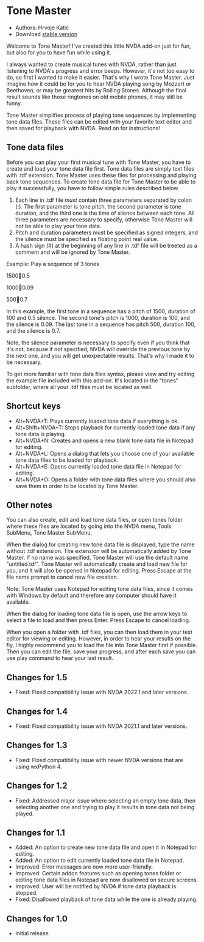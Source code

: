 # Tone Master #

* Authors: Hrvoje Katić
* Download [stable version][1]

Welcome to Tone Master! I've created this little NVDA add-on just for fun, but also for you to have fun while using it.

I always wanted to create musical tunes with NVDA, rather than just listening to NVDA's progress and error beeps. However, it's not too easy to do, so first I wanted to make it easier. That's why I wrote Tone Master. Just imagine how it could be for you to hear NVDA playing song by Mozzart or Beethoven, or may be greatest hits by Rolling Stones. Although the final result sounds like those ringtones on old mobile phones, it may still be funny.

Tone Master simplifies process of playing tone sequences by implementing tone data files. These files can be edited with your favorite text editor and then saved for playback with NVDA. Read on for instructions!

## Tone data files

Before you can play your first musical tune with Tone Master, you have to create and load your tone data file first. Tone data files are simply text files with .tdf extension. Tone Master uses these files for processing and playing back tone sequences. To create tone data file for Tone Master to be able to play it successfully, you have to follow simple rules described below.

1. Each line in .tdf file *must* contain three parameters separated by colon (:). The first parameter is tone pitch, the second parameter is tone duration, and the third one is the time of silence between each tone. All three parameters are necessary to specify, otherwise Tone Master will not be able to play your tone data.
2. Pitch and duration parameters must be specified as signed integers, and the silence must be specified as floating point real value.
3. A hash sign (#) at the beginning of any line in .tdf file will be treeted as a comment and will be ignored by Tone Master.

Example: Play a sequence of 3 tones

1500:100:0.5

1000:100:0.09

500:100:0.7

In this example, the first tone in a sequence has a pitch of 1500, duration of 100 and 0.5 silence. The second tone's pitch is 1000, duration is 100, and the silence is 0.09. The last tone in a sequence has pitch 500, duration 100, and the silence is 0.7.

Note, the silence parameter is necessary to specify even if you think that it's not, because if not specified, NVDA will override the previous tone by the next one, and you will get unexpectable results. That's why I made it to be necessary.

To get more familiar with tone data files syntax, please view and try editing the example file included with this add-on. It's located in the "tones" subfolder, where all your .tdf files must be located as well.

## Shortcut keys

* Alt+NVDA+T: Plays currently loaded tone data if everything is ok.
* Alt+Shift+NVDA+T: Stops playback for currently loaded tone data if any tone data is playing.
* Alt+NVDA+N: Creates and opens a new blank tone data file in Notepad for editing.
* Alt+NVDA+L: Opens a dialog that lets you choose one of your available tone data files to be loaded for playback.
* Alt+NVDA+E: Opens currently loaded tone data file in Notepad for editing.
* Alt+NVDA+O: Opens a folder with tone data files where you should also save them in order to be located by Tone Master.

## Other notes

You can also create, edit and load tone data files, or open tones folder where these files are located by going into the NVDA menu, Tools SubMenu, Tone Master SubMenu.

When the dialog for creating new tone data file is displayed, type the name without .tdf extension. The extension will be automatically added by Tone Master. If no name was specified, Tone Master will use the default name "untitled.tdf". Tone Master will automatically create and load new file for you, and it will also be opened in Notepad for editing. Press Escape at the file name prompt to cancel new file creation.

Note: Tone Master uses Notepad for editing tone data files, since it comes with Windows by default and therefore any computer should have it available.

When the dialog for loading tone data file is open, use the arrow keys to select a file to load and then press Enter. Press Escape to cancel loading.

When you open a folder with .tdf files, you can then load them in your text editor for viewing or editing. However, in order to hear your results on the fly, I highly recommend you to load the file into Tone Master first if possible. Then you can edit the file, save your progress, and after each save you can use play command to hear your last result.

## Changes for 1.5

* Fixed: Fixed compatibility issue with NVDA 2022.1 and later versions.

## Changes for 1.4

* Fixed: Fixed compatibility issue with NVDA 2021.1 and later versions.

## Changes for 1.3

* Fixed: Fixed compatibility issue with newer NVDA versions that are using wxPython 4.

## Changes for 1.2

* Fixed: Addressed major issue where selecting an empty tone data, then selecting another one and trying to play it results in tone data not being played.

## Changes for 1.1

* Added: An option to create new tone data file and open it in Notepad for editing.
* Added: An option to edit currently loaded tone data file in Notepad.
* Improved: Error messages are now more user-friendly.
* Improved: Certain addon features such as opening tones folder or editing tone data files in Notepad are now disallowed on secure screens.
* Improved: User will be notified by NVDA if tone data playback is stopped.
* Fixed: Disallowed playback of tone data while the one is already playing.

## Changes for 1.0

* Initial release.

[1]: https://github.com/hkatic/toneMaster/releases/download/v1.5/toneMaster-1.5.nvda-addon
